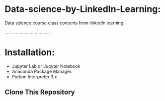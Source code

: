 # Data-science-by-LinkedIn-Learning:

Data science course class contents from linkedIn learning

....................................

# Installation:

* Jupyter Lab or Jupyter Notebook
* Anaconda Package Manager.
* Python Interpreter 3.x

## Clone This Repository
``` git clone https://github.com/immu0001/Data-science-by-LinkedIn-Learning.git
